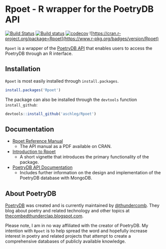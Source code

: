 # Rpoet - R wrapper for the PoetryDB API

[![Build Status](https://travis-ci.org/aschleg/Rpoet.svg?branch=master)](https://travis-ci.org/aschleg/Rpoet)
[![Build status](https://ci.appveyor.com/api/projects/status/7tydn9veo15s77a1?svg=true)](https://ci.appveyor.com/project/aschleg/rpoet)
[![codecov](https://codecov.io/gh/aschleg/Rpoet/branch/master/graph/badge.svg)](https://codecov.io/gh/aschleg/Rpoet)
![https://cran.r-project.org/package=Rpoet](https://www.r-pkg.org/badges/version/Rpoet)

`Rpoet` is a wrapper of the [PoetryDB API](http://poetrydb.org) that enables users to access the PoetryDB through an R interface. 

## Installation

`Rpoet` is most easily installed through `install.packages`.

~~~ r
install.packages('Rpoet')
~~~

The package can also be installed through the `devtools` function `install_github`:

~~~ r
devtools::install_github('aschleg/Rpoet')
~~~

## Documentation

* [Rpoet Reference Manual](https://cran.r-project.org/web/packages/Rpoet/Rpoet.pdf)
  - The API manual as a PDF available on CRAN.
* [Introduction to Rpoet](https://cran.r-project.org/web/packages/Rpoet/vignettes/Rpoet_Introduction.html)
  - A short vignette that introduces the primary functionality of the package.
* [PoetryDB API Documentation](https://github.com/thundercomb/poetrydb/blob/master/README.md) 
  - Includes further information on the design and implementation of the PoetryDB database with MongoDB.

## About PoetryDB

[PoetryDB](http://poetrydb.org) was created and is currently maintained by [@thundercomb](https://twitter.com/thundercomb). They blog about poetry and related technology and other topics at [thecombedthunderclap.blogspot.com](http://thecombedthunderclap.blogspot.com/). 

Please note, I am in no way affiliated with the creator of PoetryDB. My intention with `Rpoet` is to help spread the word and hopefully increase interest in poetry and related projects that attempt to create a comprehensive databases of publicly available knowledge.
